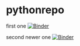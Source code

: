 # pythonrepo

first one
[![Binder](https://mybinder.org/badge_logo.svg)](https://mybinder.org/v2/gh/LadyBuggs/pythonrepo/HEAD)

second newer one
[![Binder](https://mybinder.org/badge_logo.svg)](https://mybinder.org/v2/git/http%3A%2F%2Fgithub.com%2FLadyBuggs%2Fpythonrepo/HEAD)
